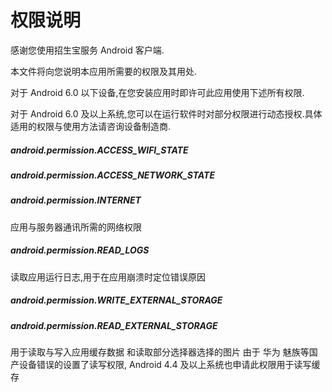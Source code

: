 # 权限说明

感谢您使用招生宝服务 Android 客户端.



本文件将向您说明本应用所需要的权限及其用处.

对于 Android 6.0 以下设备,在您安装应用时即许可此应用使用下述所有权限.

对于 Android 6.0 及以上系统,您可以在运行软件时对部分权限进行动态授权.具体适用的权限与使用方法请咨询设备制造商.


##### android.permission.ACCESS_WIFI_STATE
##### android.permission.ACCESS_NETWORK_STATE
##### android.permission.INTERNET
应用与服务器通讯所需的网络权限



##### android.permission.READ_LOGS
读取应用运行日志,用于在应用崩溃时定位错误原因


##### android.permission.WRITE_EXTERNAL_STORAGE
##### android.permission.READ_EXTERNAL_STORAGE
用于读取与写入应用缓存数据 和读取部分选择器选择的图片
由于 华为 魅族等国产设备错误的设置了读写权限, 
Android 4.4 及以上系统也申请此权限用于读写缓存




